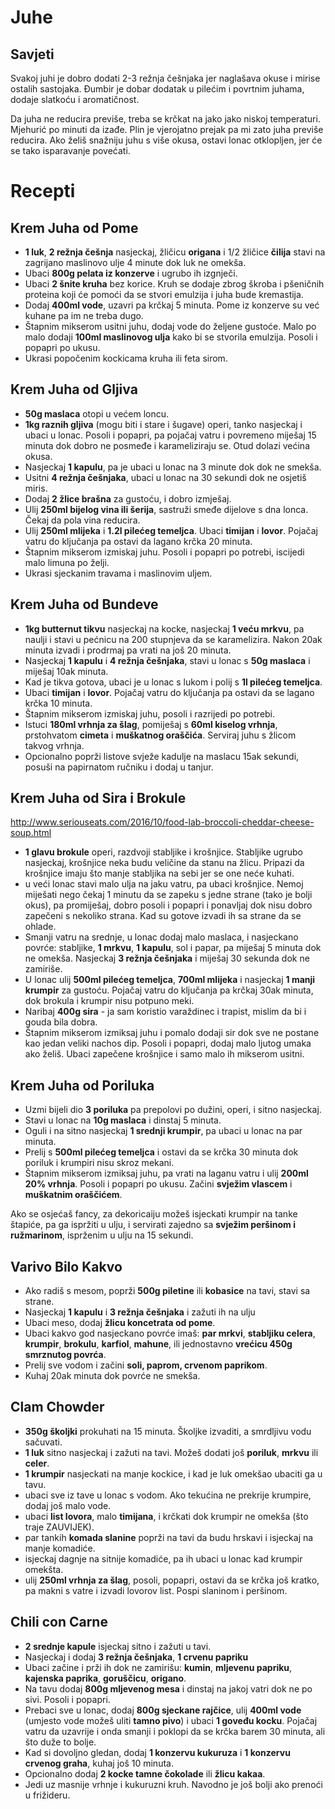# Juhe

## Savjeti

Svakoj juhi je dobro dodati 2-3 režnja češnjaka jer naglašava okuse i mirise ostalih sastojaka. Đumbir je dobar dodatak u pilećim i povrtnim juhama, dodaje slatkoću i aromatičnost.

Da juha ne reducira previše, treba se krčkat na jako jako niskoj temperaturi. Mjehurić po minuti da izađe. Plin je vjerojatno prejak pa mi zato juha previše reducira. Ako želiš snažniju juhu s više okusa, ostavi lonac otklopljen, jer će se tako isparavanje povećati.

# Recepti

## Krem Juha od Pome

* **1 luk**, **2 režnja češnja** nasjeckaj, žličicu **origana** i 1/2 žličice **čilija** stavi na zagrijano maslinovo ulje 4 minute dok luk ne omekša.
* Ubaci **800g pelata iz konzerve** i ugrubo ih izgnječi.
* Ubaci **2 šnite kruha** bez korice. Kruh se dodaje zbrog škroba i pšeničnih proteina koji će pomoći da se stvori emulzija i juha bude kremastija.
* Dodaj **400ml vode**, uzavri pa krčkaj 5 minuta. Pome iz konzerve su već kuhane pa im ne treba dugo.
* Štapnim mikserom usitni juhu, dodaj vode do željene gustoće. Malo po malo dodaji **100ml maslinovog ulja** kako bi se stvorila emulzija. Posoli i popapri po ukusu.
* Ukrasi popočenim kockicama kruha ili feta sirom.

## Krem Juha od Gljiva

* **50g maslaca** otopi u većem loncu.
* **1kg raznih gljiva** (mogu biti i stare i šugave) operi, tanko nasjeckaj i ubaci u lonac. Posoli i popapri, pa pojačaj vatru i povremeno miješaj 15 minuta dok dobro ne posmeđe i karameliziraju se. Otud dolazi većina okusa.
* Nasjeckaj **1 kapulu**, pa je ubaci u lonac na 3 minute dok dok ne smekša.
* Usitni **4 režnja češnjaka**, ubaci u lonac na 30 sekundi dok ne osjetiš miris.
* Dodaj **2 žlice brašna** za gustoću, i dobro izmješaj.
* Ulij **250ml bijelog vina ili šerija**, sastruži smeđe dijelove s dna lonca. Čekaj da pola vina reducira.
* Ulij **250ml mlijeka** i **1.2l pilećeg temeljca**. Ubaci **timijan** i **lovor**. Pojačaj vatru do ključanja pa ostavi da lagano krčka 20 minuta.
* Štapnim mikserom izmiskaj juhu. Posoli i popapri po potrebi, iscijedi malo limuna po želji.
* Ukrasi sjeckanim travama i maslinovim uljem.

## Krem Juha od Bundeve

* **1kg butternut tikvu** nasjeckaj na kocke, nasjeckaj **1 veću mrkvu**, pa naulji i stavi u pećnicu na 200 stupnjeva da se karamelizira. Nakon 20ak minuta izvadi i prodrmaj pa vrati na još 20 minuta.
* Nasjeckaj **1 kapulu** i **4 režnja češnjaka**, stavi u lonac s **50g maslaca** i miješaj 10ak minuta.
* Kad je tikva gotova, ubaci je u lonac s lukom i polij s **1l pilećeg temeljca**.
* Ubaci **timijan** i **lovor**. Pojačaj vatru do ključanja pa ostavi da se lagano krčka 10 minuta.
* Štapnim mikserom izmiskaj juhu, posoli i razrijedi po potrebi.
* Istuci **180ml vrhnja za šlag**, pomiješaj s **60ml kiselog vrhnja**, prstohvatom **cimeta** i **muškatnog oraščića**. Serviraj juhu s žlicom takvog vrhnja.
* Opcionalno poprži listove svježe kadulje na maslacu 15ak sekundi, posuši na papirnatom ručniku i dodaj u tanjur.

## Krem Juha od Sira i Brokule

http://www.seriouseats.com/2016/10/food-lab-broccoli-cheddar-cheese-soup.html

* **1 glavu brokule** operi, razdvoji stabljike i krošnjice. Stabljike ugrubo nasjeckaj, krošnjice neka budu veličine da stanu na žlicu. Pripazi da krošnjice imaju što manje stabljika na sebi jer se one neće kuhati.
* u veći lonac stavi malo ulja na jaku vatru, pa ubaci krošnjice. Nemoj miješati nego čekaj 1 minutu da se zapeku s jedne strane (tako je bolji okus), pa promiješaj, dobro posoli i popapri i ponavljaj dok nisu dobro zapečeni s nekoliko strana. Kad su gotove izvadi ih sa strane da se ohlade.
* Smanji vatru na srednje, u lonac dodaj malo maslaca, i nasjeckano povrće: stabljike, **1 mrkvu**, **1 kapulu**, sol i papar, pa miješaj 5 minuta dok ne omekša. Nasjeckaj **3 režnja češnjaka** i miješaj 30 sekunda dok ne zamiriše.
* U lonac ulij **500ml pilećeg temeljca**, **700ml mlijeka** i nasjeckaj **1 manji krumpir** za gustoću. Pojačaj vatru do ključanja pa krčkaj 30ak minuta, dok brokula i krumpir nisu potpuno meki.
* Naribaj **400g sira** - ja sam koristio varaždinec i trapist, mislim da bi i gouda bila dobra.
* Štapnim mikserom izmiksaj juhu i pomalo dodaji sir dok sve ne postane kao jedan veliki nachos dip. Posoli i popapri, dodaj malo ljutog umaka ako želiš. Ubaci zapečene krošnjice i samo malo ih mikserom usitni.

## Krem Juha od Poriluka

* Uzmi bijeli dio **3 poriluka** pa prepolovi po dužini, operi, i sitno nasjeckaj.
* Stavi u lonac na **10g maslaca** i dinstaj 5 minuta.
* Oguli i na sitno nasjeckaj **1 srednji krumpir**, pa ubaci u lonac na par minuta.
* Prelij s **500ml pilećeg temeljca** i ostavi da se krčka 30 minuta dok poriluk i krumpiri nisu skroz mekani.
* Štapnim mikserom izmiksaj juhu, pa vrati na laganu vatru i ulij **200ml 20% vrhnja**. Posoli i popapri po ukusu. Začini **svježim vlascem** i **muškatnim oraščićem**.

Ako se osjećaš fancy, za dekoricaiju možeš isjeckati krumpir na tanke štapiće, pa ga ispržiti u ulju, i servirati zajedno sa **svježim peršinom i ružmarinom**, isprženim u ulju na 15 sekundi.

## Varivo Bilo Kakvo

* Ako radiš s mesom, poprži **500g piletine** ili **kobasice** na tavi, stavi sa strane.
* Nasjeckaj **1 kapulu** i **3 režnja češnjaka** i zažuti ih na ulju
* Ubaci meso, dodaj **žlicu koncetrata od pome**.
* Ubaci kakvo god nasjeckano povrće imaš: **par mrkvi**, **stabljiku celera**, **krumpir**, **brokulu**, **karfiol**, **mahune**, ili jednostavno **vrećicu 450g smrznutog povrća**.
* Prelij sve vodom i začini **soli, paprom, crvenom paprikom**.
* Kuhaj 20ak minuta dok povrće ne smekša.

## Clam Chowder

* **350g školjki** prokuhati na 15 minuta. Školjke izvaditi, a smrdljivu vodu sačuvati.
* **1 luk** sitno nasjeckaj i zažuti na tavi. Možeš dodati još **poriluk**, **mrkvu** ili **celer**.
* **1 krumpir** nasjeckati na manje kockice, i kad je luk omekšao ubaciti ga u tavu.
* ubaci sve iz tave u lonac s vodom. Ako tekućina ne prekrije krumpire, dodaj još malo vode.
* ubaci **list lovora**, malo **timijana**, i krčkati dok krumpir ne omekša (što traje ZAUVIJEK).
* par tankih **komada slanine** poprži na tavi da budu hrskavi i isjeckaj na manje komadiće.
* isjeckaj dagnje na sitnije komadiće, pa ih ubaci u lonac kad krumpir omekšta.
* ulij **250ml vrhnja za šlag**, posoli, popapri, ostavi da se krčka još kratko, pa makni s vatre i izvadi lovorov list. Pospi slaninom i peršinom.

## Chili con Carne

* **2 srednje kapule** isjeckaj sitno i zažuti u tavi.
* Nasjeckaj i dodaj **3 režnja češnjaka**, **1 crvenu papriku**
* Ubaci začine i prži ih dok ne zamirišu: **kumin**, **mljevenu papriku**, **kajenska paprika**, **goruščicu**, **origano**.
* Na tavu dodaj **800g mljevenog mesa** i dinstaj na jakoj vatri dok ne po sivi. Posoli i popapri.
* Prebaci sve u lonac, dodaj **800g sjeckane rajčice**, ulij **400ml vode** (umjesto vode možeš uliti **tamno pivo**) i ubaci **1 goveđu kocku**. Pojačaj vatru da uzavrije i onda smanji i poklopi da se krčka barem 30 minuta, ali što duže to bolje.
* Kad si dovoljno gledan, dodaj **1 konzervu kukuruza** i **1 konzervu crvenog graha**, kuhaj još 10 minuta.
* Opcionalno dodaj **2 kocke tamne čokolade** ili **žlicu kakaa**.
* Jedi uz masnije vrhnje i kukuruzni kruh. Navodno je još bolji ako prenoći u frižideru.
